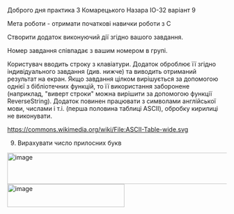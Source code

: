 Доброго дня практика 3 Комарецького Назара ІО-32 варіант 9

Мета роботи - отримати початкові навички роботи з С

Створити додаток виконуючий дії згідно вашого завдання.

Номер завдання співпадає з вашим номером в групі.

Користувач вводить строку з клавіатури. Додаток оброблює її згідно індивідуального завдання (див. нижче) та виводить отриманий результат на екран. Якщо завдання цілком вирішується за допомогою однієї з бібліотечних функцій, то її використання заборонене (наприклад, "виверт строки" можна вирішити за допомогою функції ReverseString). Додаток повинен працювати з символами англійської мови, числами і т.і. (перша половина таблиці ASCII), обробку кирилиці не виконувати.

https://commons.wikimedia.org/wiki/File:ASCII-Table-wide.svg

9. Вирахувати число прилосних букв

<img width="569" height="72" alt="image" src="https://github.com/user-attachments/assets/d10f5cf8-0de8-4034-ac19-f050e0754557" />

<img width="269" height="53" alt="image" src="https://github.com/user-attachments/assets/8118a05c-ebd0-4bb0-9281-88f573497c9a" />
